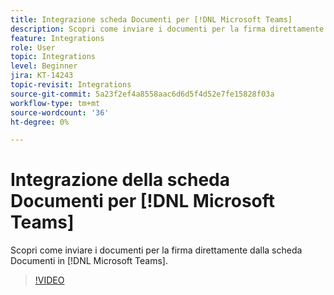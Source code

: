 ```yaml
---
title: Integrazione scheda Documenti per [!DNL Microsoft Teams]
description: Scopri come inviare i documenti per la firma direttamente dalla scheda Documenti in [!DNL Microsoft Teams]
feature: Integrations
role: User
topic: Integrations
level: Beginner
jira: KT-14243
topic-revisit: Integrations
source-git-commit: 5a23f2ef4a8558aac6d6d5f4d52e7fe15828f03a
workflow-type: tm+mt
source-wordcount: '36'
ht-degree: 0%

---
```


# Integrazione della scheda Documenti per [!DNL Microsoft Teams]

Scopri come inviare i documenti per la firma direttamente dalla scheda Documenti in [!DNL Microsoft Teams].

>[!VIDEO](https://video.tv.adobe.com/v/3425477?quality=12&learn=on&hidetitle=true)
